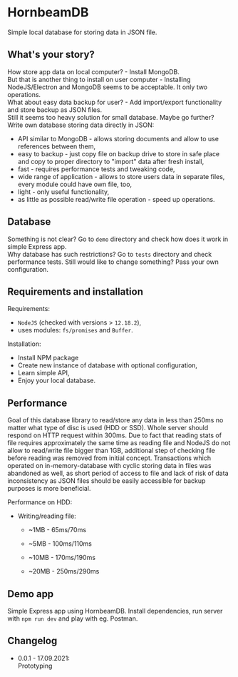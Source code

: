 # HornbeamDB
Simple local database for storing data in JSON file.

## What's your story?
How store app data on local computer? - Install MongoDB.  
But that is another thing to install on user computer - Installing NodeJS/Electron and MongoDB seems to be acceptable. It only two operations.  
What about easy data backup for user? - Add import/export functionality and store backup as JSON files.  
Still it seems too heavy solution for small database. Maybe go further?  
Write own database storing data directly in JSON:
* API similar to MongoDB - allows storing documents and allow to use references between them,
* easy to backup - just copy file on backup drive to store in safe place and copy to proper directory to "import" data after fresh install,
* fast - requires performance tests and tweaking code,
* wide range of application - allows to store users data in separate files, every module could have own file, too,
* light - only useful functionality,
* as little as possible read/write file operation - speed up operations.

## Database
Something is not clear? Go to `demo` directory and check how does it work in simple Express app.  
Why database has such restrictions? Go to `tests` directory and check performance tests. Still would like to change something? Pass your own configuration.

## Requirements and installation
Requirements:
* `NodeJS` (checked with versions > `12.18.2`),
* uses modules: `fs/promises` and `Buffer`.

Installation:
* Install NPM package
* Create new instance of database with optional configuration,
* Learn simple API,
* Enjoy your local database.

## Performance
Goal of this database library to read/store any data in less than 250ms no matter what type of disc is used (HDD or SSD). Whole server should respond on HTTP request within 300ms.
Due to fact that reading stats of file requires approximately the same time as reading file and NodeJS do not allow to read/write file bigger than 1GB, additional step of checking file before reading was removed from initial concept.
Transactions which operated on in-memory-database with cyclic storing data in files was abandoned as well, as short period of access to file and lack of risk of data inconsistency as JSON files should be easily accessible for backup purposes is more beneficial.

Performance on HDD:
* Writing/reading file:
    * ~1MB - 65ms/70ms
    * ~5MB - 100ms/110ms

    
    * ~10MB - 170ms/190ms
    * ~20MB - 250ms/290ms

## Demo app
Simple Express app using HornbeamDB. Install dependencies, run server with `npm run dev` and play with eg. Postman.

## Changelog

* 0.0.1 - 17.09.2021:  
    Prototyping